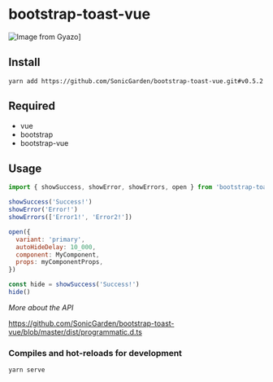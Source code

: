 # bootstrap-toast-vue

![Image from Gyazo](https://i.gyazo.com/fbc5d9e2e59c755116df52d5dc6d212d.gif)]

## Install

```
yarn add https://github.com/SonicGarden/bootstrap-toast-vue.git#v0.5.2
```

## Required

- vue
- bootstrap
- bootstrap-vue

## Usage

```javascript
import { showSuccess, showError, showErrors, open } from 'bootstrap-toast-vue'

showSuccess('Success!')
showError('Error!')
showErrors(['Error1!', 'Error2!'])

open({
  variant: 'primary',
  autoHideDelay: 10_000,
  component: MyComponent,
  props: myComponentProps,
})

const hide = showSuccess('Success!')
hide()
```

_More about the API_

https://github.com/SonicGarden/bootstrap-toast-vue/blob/master/dist/programmatic.d.ts

### Compiles and hot-reloads for development

```
yarn serve
```
